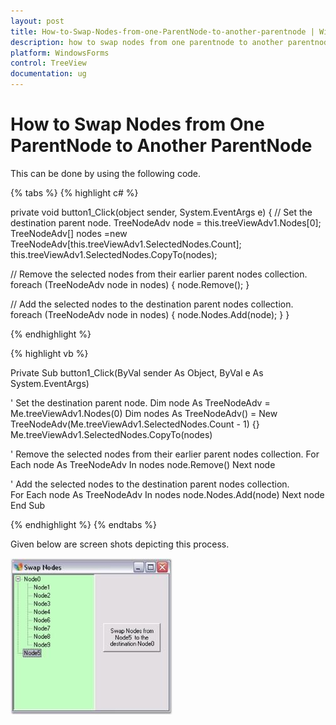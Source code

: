 ```yaml
---
layout: post
title: How-to-Swap-Nodes-from-one-ParentNode-to-another-parentnode | WindowsForms | Syncfusion
description: how to swap nodes from one parentnode to another parentnode
platform: WindowsForms
control: TreeView 
documentation: ug
---
```


# How to Swap Nodes from One ParentNode to Another ParentNode

This can be done by using the following code.

{% tabs %}
{% highlight c# %}

private void button1_Click(object sender, System.EventArgs e)
{
// Set the destination parent node.
      TreeNodeAdv node = this.treeViewAdv1.Nodes[0];
      TreeNodeAdv[] nodes =new TreeNodeAdv[this.treeViewAdv1.SelectedNodes.Count];
      this.treeViewAdv1.SelectedNodes.CopyTo(nodes);

// Remove the selected nodes from their earlier parent nodes collection.
      foreach (TreeNodeAdv node in nodes)
      {
          node.Remove();
      }

// Add the selected nodes to the destination parent nodes collection.                        
      foreach (TreeNodeAdv node in nodes)
      {
          node.Nodes.Add(node);
      }
}

{% endhighlight %}

{% highlight vb %}

Private Sub button1_Click(ByVal sender As Object, ByVal e As System.EventArgs)

' Set the destination parent node.
Dim node As TreeNodeAdv = Me.treeViewAdv1.Nodes(0)
Dim nodes As TreeNodeAdv() = New TreeNodeAdv(Me.treeViewAdv1.SelectedNodes.Count - 1) {}
Me.treeViewAdv1.SelectedNodes.CopyTo(nodes)

' Remove the selected nodes from their earlier parent nodes collection.
For Each node As TreeNodeAdv In nodes
node.Remove()
Next node

' Add the selected nodes to the destination parent nodes collection.                        
For Each node As TreeNodeAdv In nodes
node.Nodes.Add(node)
Next node
End Sub  

{% endhighlight %}
{% endtabs %}

Given below are screen shots depicting this process.

![](How-to-Swap-Nodes-from-one-ParentNode-to-another-P_images/How-to-Swap-Nodes-from-one-ParentNode-to-another-P_img1.jpeg)
